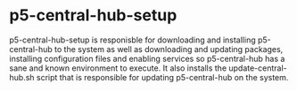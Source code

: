 # p5-central-hub-setup

p5-central-hub-setup is responisble for downloading and installing p5-central-hub to the system as well as downloading and updating packages, installing configuration files and enabling services so p5-central-hub has a sane and known environment to execute.
It also installs the update-central-hub.sh script that is responsible for updating p5-central-hub on the system.
